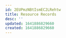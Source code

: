 ```yaml
---
id: 2EUPmzNBtIsmEC2LRehtw
title: Resource Records
desc: ''
updated: 1641886829660
created: 1641886829660
---
```


